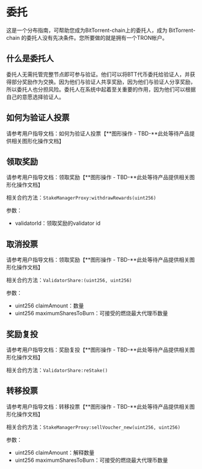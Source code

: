 # 委托

这是一个分布指南，可帮助您成为BitTorrent-chain上的委托人，成为 BitTorrent-chain 的委托人没有先决条件。您所要做的就是拥有一个TRON帐户。

## 什么是委托人

委托人无需托管完整节点即可参与验证。他们可以将BTT代币委托给验证人，并获得部分奖励作为交换。因为他们与验证人共享奖励，因为他们与验证人分享奖励，所以委托人也分担风险。委托人在系统中起着至关重要的作用，因为他们可以根据自己的意愿选择验证人。

## 如何为验证人投票

请参考用户指导文档：如何为验证人投票【**图形操作 - TBD-**此处等待产品提供相关图形化操作文档】

## 领取奖励

请参考用户指导文档：领取奖励【**图形操作 - TBD-**此处等待产品提供相关图形化操作文档】

相关合约方法：`StakeManagerProxy:withdrawRewards(uint256)`

参数：

+ validatorId：领取奖励的validator id

## 取消投票

请参考用户指导文档：领取奖励【**图形操作 - TBD-**此处等待产品提供相关图形化操作文档】

相关合约方法：`ValidatorShare:(uint256, uint256)`

参数：

+ uint256 claimAmount：数量
+ uint256 maximumSharesToBurn：可接受的燃烧最大代理币数量

## 奖励复投

请参考用户指导文档：奖励复投【**图形操作 - TBD-**此处等待产品提供相关图形化操作文档】

相关合约方法：`ValidatorShare:reStake()`

## 转移投票

请参考用户指导文档：转移投票【**图形操作 - TBD-**此处等待产品提供相关图形化操作文档】

相关合约方法：`StakeManagerProxy:sellVoucher_new(uint256, uint256)`

参数：

+ uint256 claimAmount：解释数量
+ uint256 maximumSharesToBurn：可接受的燃烧最大代理币数量
